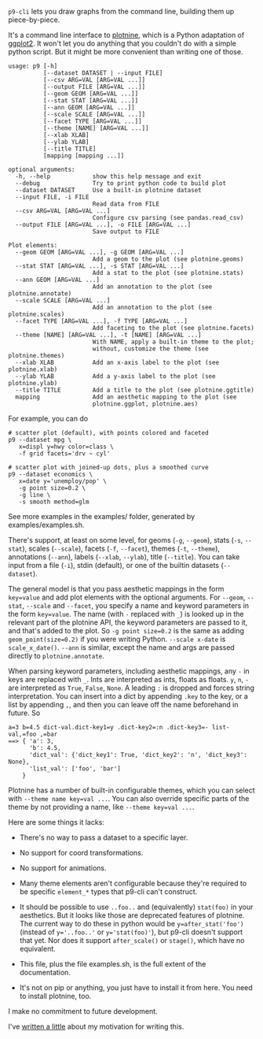 `p9-cli` lets you draw graphs from the command line, building them up piece-by-piece.

It's a command line interface to [plotnine](https://plotnine.readthedocs.io/en/stable/), which is a Python adaptation of [ggplot2](https://ggplot2.tidyverse.org/). It won't let you do anything that you couldn't do with a simple python script. But it might be more convenient than writing one of those.

```
usage: p9 [-h]
          [--dataset DATASET | --input FILE]
          [--csv ARG=VAL [ARG=VAL ...]]
          [--output FILE [ARG=VAL ...]]
          [--geom GEOM [ARG=VAL ...]]
          [--stat STAT [ARG=VAL ...]]
          [--ann GEOM [ARG=VAL ...]]
          [--scale SCALE [ARG=VAL ...]]
          [--facet TYPE [ARG=VAL ...]]
          [--theme [NAME] [ARG=VAL ...]]
          [--xlab XLAB]
          [--ylab YLAB]
          [--title TITLE]
          [mapping [mapping ...]]

optional arguments:
  -h, --help            show this help message and exit
  --debug               Try to print python code to build plot
  --dataset DATASET     Use a built-in plotnine dataset
  --input FILE, -i FILE
                        Read data from FILE
  --csv ARG=VAL [ARG=VAL ...]
                        Configure csv parsing (see pandas.read_csv)
  --output FILE [ARG=VAL ...], -o FILE [ARG=VAL ...]
                        Save output to FILE

Plot elements:
  --geom GEOM [ARG=VAL ...], -g GEOM [ARG=VAL ...]
                        Add a geom to the plot (see plotnine.geoms)
  --stat STAT [ARG=VAL ...], -s STAT [ARG=VAL ...]
                        Add a stat to the plot (see plotnine.stats)
  --ann GEOM [ARG=VAL ...]
                        Add an annotation to the plot (see plotnine.annotate)
  --scale SCALE [ARG=VAL ...]
                        Add an annotation to the plot (see plotnine.scales)
  --facet TYPE [ARG=VAL ...], -f TYPE [ARG=VAL ...]
                        Add faceting to the plot (see plotnine.facets)
  --theme [NAME] [ARG=VAL ...], -t [NAME] [ARG=VAL ...]
                        With NAME, apply a built-in theme to the plot;
                        without, customize the theme (see plotnine.themes)
  --xlab XLAB           Add an x-axis label to the plot (see plotnine.xlab)
  --ylab YLAB           Add a y-axis label to the plot (see plotnine.ylab)
  --title TITLE         Add a title to the plot (see plotnine.ggtitle)
  mapping               Add an aesthetic mapping to the plot (see
                        plotnine.ggplot, plotnine.aes)
```

For example, you can do

```
# scatter plot (default), with points colored and faceted
p9 --dataset mpg \
   x=displ y=hwy color=class \
   -f grid facets='drv ~ cyl'

# scatter plot with joined-up dots, plus a smoothed curve
p9 --dataset economics \
   x=date y='unemploy/pop' \
   -g point size=0.2 \
   -g line \
   -s smooth method=glm
```

See more examples in the examples/ folder, generated by examples/examples.sh.

There's support, at least on some level, for geoms (`-g`, `--geom`), stats (`-s`, `--stat`), scales (`--scale`), facets (`-f`, `--facet`), themes (`-t`, `--theme`), annotations (`--ann`), labels (`--xlab`, `--ylab`), title (`--title`). You can take input from a file (`-i`), stdin (default), or one of the builtin datasets (`--dataset`).

The general model is that you pass aesthetic mappings in the form `key=value` and add plot elements with the optional arguments. For `--geom`, `--stat`, `--scale` and `--facet`, you specify a name and keyword parameters in the form `key=value`. The name (with `-` replaced with `_`) is looked up in the relevant part of the plotnine API, the keyword parameters are passed to it, and that's added to the plot. So `-g point size=0.2` is the same as adding `geom_point(size=0.2)` if you were writing Python. `--scale x-date` is `scale_x_date()`. `--ann` is similar, except the name and args are passed directly to `plotnine.annotate`.

When parsing keyword parameters, including aesthetic mappings, any `-` in keys are replaced with `_`. Ints are interpreted as ints, floats as floats. `y`, `n`, `-` are interpreted as `True`, `False`, `None`. A leading `:` is dropped and forces string interpretation. You can insert into a dict by appending `.key` to the key, or a list by appending `,`, and then you can leave off the name beforehand in future. So

```
a=3 b=4.5 dict-val.dict-key1=y .dict-key2=:n .dict-key3=- list-val,=foo ,=bar
==> { 'a': 3,
      'b': 4.5,
      'dict_val': {'dict_key1': True, 'dict_key2': 'n', 'dict_key3': None},
      'list_val': ['foo', 'bar']
    }
```

Plotnine has a number of built-in configurable themes, which you can select with `--theme name key=val ...`. You can also override specific parts of the theme by not providing a name, like `--theme key=val ...`.

Here are some things it lacks:

* There's no way to pass a dataset to a specific layer.

* No support for coord transformations.

* No support for animations.

* Many theme elements aren't configurable because they're required to be specific `element_*` types that p9-cli can't construct.

* It should be possible to use `..foo..` and (equivalently) `stat(foo)` in your aesthetics. But it looks like those are deprecated features of plotnine. The current way to do these in python would be `y=after_stat('foo')` (instead of `y='..foo..'` or `y='stat(foo)'`), but p9-cli doesn't support that yet. Nor does it support `after_scale()` or `stage()`, which have no equivalent.

* This file, plus the file examples.sh, is the full extent of the documentation.

* It's not on pip or anything, you just have to install it from here. You need to install plotnine, too.

I make no commitment to future development.

I've [written a little](http://reasonableapproximation.net/2021/03/30/command-line-grammar-of-graphics.html) about my motivation for writing this.
